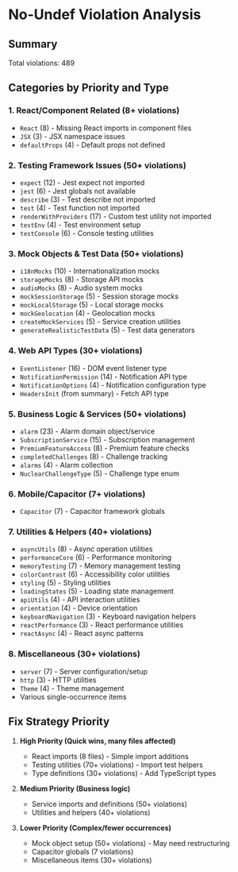 # No-Undef Violation Analysis

## Summary

Total violations: 489

## Categories by Priority and Type

### 1. React/Component Related (8+ violations)

- `React` (8) - Missing React imports in component files
- `JSX` (3) - JSX namespace issues
- `defaultProps` (4) - Default props not defined

### 2. Testing Framework Issues (50+ violations)

- `expect` (12) - Jest expect not imported
- `jest` (6) - Jest globals not available
- `describe` (3) - Test describe not imported
- `test` (4) - Test function not imported
- `renderWithProviders` (17) - Custom test utility not imported
- `testEnv` (4) - Test environment setup
- `testConsole` (6) - Console testing utilities

### 3. Mock Objects & Test Data (50+ violations)

- `i18nMocks` (10) - Internationalization mocks
- `storageMocks` (8) - Storage API mocks
- `audioMocks` (8) - Audio system mocks
- `mockSessionStorage` (5) - Session storage mocks
- `mockLocalStorage` (5) - Local storage mocks
- `mockGeolocation` (4) - Geolocation mocks
- `createMockServices` (5) - Service creation utilities
- `generateRealisticTestData` (5) - Test data generators

### 4. Web API Types (30+ violations)

- `EventListener` (16) - DOM event listener type
- `NotificationPermission` (14) - Notification API type
- `NotificationOptions` (4) - Notification configuration type
- `HeadersInit` (from summary) - Fetch API type

### 5. Business Logic & Services (50+ violations)

- `alarm` (23) - Alarm domain object/service
- `SubscriptionService` (15) - Subscription management
- `PremiumFeatureAccess` (8) - Premium feature checks
- `completedChallenges` (8) - Challenge tracking
- `alarms` (4) - Alarm collection
- `NuclearChallengeType` (5) - Challenge type enum

### 6. Mobile/Capacitor (7+ violations)

- `Capacitor` (7) - Capacitor framework globals

### 7. Utilities & Helpers (40+ violations)

- `asyncUtils` (8) - Async operation utilities
- `performanceCore` (6) - Performance monitoring
- `memoryTesting` (7) - Memory management testing
- `colorContrast` (6) - Accessibility color utilities
- `styling` (5) - Styling utilities
- `loadingStates` (5) - Loading state management
- `apiUtils` (4) - API interaction utilities
- `orientation` (4) - Device orientation
- `keyboardNavigation` (3) - Keyboard navigation helpers
- `reactPerformance` (3) - React performance utilities
- `reactAsync` (4) - React async patterns

### 8. Miscellaneous (30+ violations)

- `server` (7) - Server configuration/setup
- `http` (3) - HTTP utilities
- `Theme` (4) - Theme management
- Various single-occurrence items

## Fix Strategy Priority

1. **High Priority (Quick wins, many files affected)**
   - React imports (8 files) - Simple import additions
   - Testing utilities (70+ violations) - Import test helpers
   - Type definitions (30+ violations) - Add TypeScript types

2. **Medium Priority (Business logic)**
   - Service imports and definitions (50+ violations)
   - Utilities and helpers (40+ violations)

3. **Lower Priority (Complex/fewer occurrences)**
   - Mock object setup (50+ violations) - May need restructuring
   - Capacitor globals (7 violations)
   - Miscellaneous items (30+ violations)
